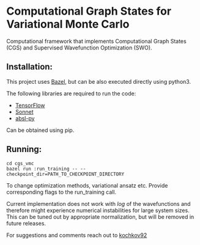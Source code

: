 # Computational Graph States for Variational Monte Carlo

Computational framework that implements Computational Graph States (CGS)
and Supervised Wavefunction Optimization (SWO).


## Installation:
This project uses [Bazel](https://bazel.build/), but can be also executed
directly using python3.

The following libraries are required to run the code:
* [TensorFlow](https://www.tensorflow.org/)
* [Sonnet](https://github.com/deepmind/sonnet)
* [absl-py](https://pypi.org/project/absl-py/)

Can be obtained using pip.

## Running:
```
cd cgs_vmc
bazel run :run_training -- --checkpoint_dir=PATH_TO_CHECKPOINT_DIRECTORY

```

To change optimization methods, variational ansatz etc. Provide corresponding
flags to the run_training call.


Current implementation does not work with $log$ of the wavefunctions and
therefore might experience numerical instabilities for large system sizes. This
can be tuned out by appropriate normalization, but will be removed in future
releases.


For suggestions and comments reach out to
[kochkov92](https://github.com/kochkov92)